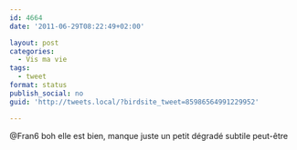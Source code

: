 ```yaml
---
id: 4664
date: '2011-06-29T08:22:49+02:00'

layout: post
categories:
  - Vis ma vie
tags:
  - tweet
format: status
publish_social: no
guid: 'http://tweets.local/?birdsite_tweet=85986564991229952'

---
```


@Fran6 boh elle est bien, manque juste un petit dégradé subtile peut-être